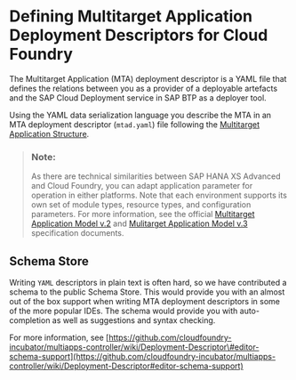<!-- loiof48880b0295d4e9d859658244da84201 -->

# Defining Multitarget Application Deployment Descriptors for Cloud Foundry

The Multitarget Application \(MTA\) deployment descriptor is a YAML file that defines the relations between you as a provider of а deployable artefacts and the SAP Cloud Deployment service in SAP BTP as a deployer tool.

Using the YAML data serialization language you describe the MTA in an MTA deployment descriptor \(`mtad.yaml`\) file following the [Multitarget Application Structure](Multitarget_Application_Structure_f443b9f.md).

> ### Note:  
> As there are technical similarities between SAP HANA XS Advanced and Cloud Foundry, you can adapt application parameter for operation in either platforms. Note that each environment supports its own set of module types, resource types, and configuration parameters. For more information, see the official [Multitarget Application Model v.2](https://www.sap.com/documents/2016/06/e2f618e4-757c-0010-82c7-eda71af511fa.html) and [Mulitarget Application Model v.3](https://www.sap.com/documents/2021/09/66d96898-fa7d-0010-bca6-c68f7e60039b.html) specification documents.



<a name="loiof48880b0295d4e9d859658244da84201__section_wjc_5tn_5jb"/>

## Schema Store

Writing `YAML` descriptors in plain text is often hard, so we have contributed a schema to the public Schema Store. This would provide you with an almost out of the box support when writing MTA deployment descriptors in some of the more popular IDEs. The schema would provide you with auto-completion as well as suggestions and syntax checking.

For more information, see [https://github.com/cloudfoundry-incubator/multiapps-controller/wiki/Deployment-Descriptor\#editor-schema-support](https://github.com/cloudfoundry-incubator/multiapps-controller/wiki/Deployment-Descriptor#editor-schema-support)

